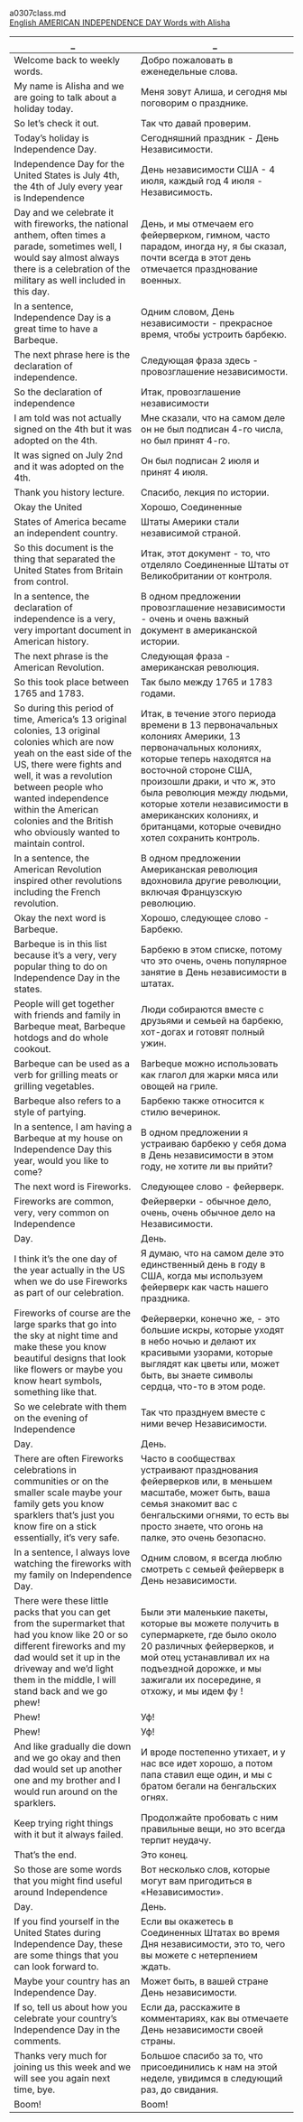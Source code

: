 a0307class.md  
[English AMERICAN INDEPENDENCE DAY Words with Alisha
](https://www.youtube.com/watch?v=Mw78uBCMv8A)  




_|_
--|--
Welcome back to weekly words.|Добро пожаловать в еженедельные слова.
My name is Alisha and we are going to talk about a holiday today.|Меня зовут Алиша, и сегодня мы поговорим о празднике.
So let’s check it out.|Так что давай проверим.
Today’s holiday is Independence Day.|Сегодняшний праздник - День Независимости.
Independence Day for the United States is July 4th, the 4th of July every year is Independence|День независимости США - 4 июля, каждый год 4 июля - Независимость.
Day and we celebrate it with fireworks, the national anthem, often times a parade, sometimes well, I would say almost always there is a celebration of the military as well included in this day.|День, и мы отмечаем его фейерверком, гимном, часто парадом, иногда ну, я бы сказал, почти всегда в этот день отмечается празднование военных.
In a sentence, Independence Day is a great time to have a Barbeque.|Одним словом, День независимости - прекрасное время, чтобы устроить барбекю.
The next phrase here is the declaration of independence.|Следующая фраза здесь - провозглашение независимости.
So the declaration of independence|Итак, провозглашение независимости
I am told was not actually signed on the 4th but it was adopted on the 4th.|Мне сказали, что на самом деле он не был подписан 4-го числа, но был принят 4-го.
It was signed on July 2nd and it was adopted on the 4th.|Он был подписан 2 июля и принят 4 июля.
Thank you history lecture.|Спасибо, лекция по истории.
Okay the United|Хорошо, Соединенные
States of America became an independent country.|Штаты Америки стали независимой страной.
So this document is the thing that separated the United States from Britain from control.|Итак, этот документ - то, что отделяло Соединенные Штаты от Великобритании от контроля.
In a sentence, the declaration of independence is a very, very important document in American history.|В одном предложении провозглашение независимости - очень и очень важный документ в американской истории.
The next phrase is the American Revolution.|Следующая фраза - американская революция.
So this took place between 1765 and 1783.|Так было между 1765 и 1783 годами.
So during this period of time, America’s 13 original colonies, 13 original colonies which are now yeah on the east side of the US, there were fights and well, it was a revolution between people who wanted independence within the American colonies and the British who obviously wanted to maintain control.|Итак, в течение этого периода времени в 13 первоначальных колониях Америки, 13 первоначальных колониях, которые теперь находятся на восточной стороне США, произошли драки, и что ж, это была революция между людьми, которые хотели независимости в американских колониях, и британцами, которые очевидно хотел сохранить контроль.
In a sentence, the American Revolution inspired other revolutions including the French revolution.|В одном предложении Американская революция вдохновила другие революции, включая Французскую революцию.
Okay the next word is Barbeque.|Хорошо, следующее слово - Барбекю.
Barbeque is in this list because it’s a very, very popular thing to do on Independence Day in the states.|Барбекю в этом списке, потому что это очень, очень популярное занятие в День независимости в штатах.
People will get together with friends and family in Barbeque meat, Barbeque hotdogs and do whole cookout.|Люди собираются вместе с друзьями и семьей на барбекю, хот-догах и готовят полный ужин.
Barbeque can be used as a verb for grilling meats or grilling vegetables.|Barbeque можно использовать как глагол для жарки мяса или овощей на гриле.
Barbeque also refers to a style of partying.|Барбекю также относится к стилю вечеринок.
In a sentence, I am having a Barbeque at my house on Independence Day this year, would you like to come?|В одном предложении я устраиваю барбекю у себя дома в День независимости в этом году, не хотите ли вы прийти?
The next word is Fireworks.|Следующее слово - фейерверк.
Fireworks are common, very, very common on Independence|Фейерверки - обычное дело, очень, очень обычное дело на Независимости.
Day.|День.
I think it’s the one day of the year actually in the US when we do use Fireworks as part of our celebration.|Я думаю, что на самом деле это единственный день в году в США, когда мы используем фейерверк как часть нашего праздника.
Fireworks of course are the large sparks that go into the sky at night time and make these you know beautiful designs that look like flowers or maybe you know heart symbols, something like that.|Фейерверки, конечно же, - это большие искры, которые уходят в небо ночью и делают их красивыми узорами, которые выглядят как цветы или, может быть, вы знаете символы сердца, что-то в этом роде.
So we celebrate with them on the evening of Independence|Так что празднуем вместе с ними вечер Независимости.
Day.|День.
There are often Fireworks celebrations in communities or on the smaller scale maybe your family gets you know sparklers that’s just you know fire on a stick essentially, it’s very safe.|Часто в сообществах устраивают празднования фейерверков или, в меньшем масштабе, может быть, ваша семья знакомит вас с бенгальскими огнями, то есть вы просто знаете, что огонь на палке, это очень безопасно.
In a sentence, I always love watching the fireworks with my family on Independence Day.|Одним словом, я всегда люблю смотреть с семьей фейерверк в День независимости.
There were these little packs that you can get from the supermarket that had you know like 20 or so different fireworks and my dad would set it up in the driveway and we’d light them in the middle, I will stand back and we go phew!|Были эти маленькие пакеты, которые вы можете получить в супермаркете, где было около 20 различных фейерверков, и мой отец устанавливал их на подъездной дорожке, и мы зажигали их посередине, я отхожу, и мы идем фу !
Phew!|Уф!
Phew!|Уф!
And like gradually die down and we go okay and then dad would set up another one and my brother and I would run around on the sparklers.|И вроде постепенно утихает, и у нас все идет хорошо, а потом папа ставил еще один, и мы с братом бегали на бенгальских огнях.
Keep trying right things with it but it always failed.|Продолжайте пробовать с ним правильные вещи, но это всегда терпит неудачу.
That’s the end.|Это конец.
So those are some words that you might find useful around Independence|Вот несколько слов, которые могут вам пригодиться в «Независимости».
Day.|День.
If you find yourself in the United States during Independence Day, these are some things that you can look forward to.|Если вы окажетесь в Соединенных Штатах во время Дня независимости, это то, чего вы можете с нетерпением ждать.
Maybe your country has an Independence Day.|Может быть, в вашей стране День независимости.
If so, tell us about how you celebrate your country’s Independence Day in the comments.|Если да, расскажите в комментариях, как вы отмечаете День независимости своей страны.
Thanks very much for joining us this week and we will see you again next time, bye.|Большое спасибо за то, что присоединились к нам на этой неделе, увидимся в следующий раз, до свидания.
Boom!|Boom!
